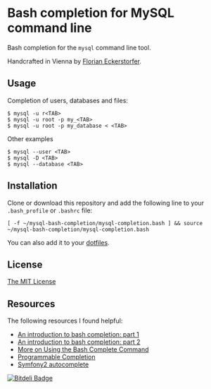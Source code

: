 Bash completion for MySQL command line
======================================

Bash completion for the `mysql` command line tool.

Handcrafted in Vienna by [Florian Eckerstorfer](http://florianeckerstorfer.com).

Usage
-----

Completion of users, databases and files:

    $ mysql -u r<TAB>
    $ mysql -u root -p my_<TAB>
    $ mysql -u root -p my_database < <TAB>

Other examples

    $ mysql --user <TAB>
    $ mysql -D <TAB>
    $ mysql --database <TAB>


Installation
------------

Clone or download this repository and add the following line to your `.bash_profile` or `.bashrc` file:

    [ -f ~/mysql-bash-completion/mysql-completion.bash ] && source ~/mysql-bash-completion/mysql-completion.bash

You can also add it to your [dotfiles](https://github.com/florianeckerstorfer/dotfiles).


License
-------

[The MIT License](http://opensource.org/licenses/MIT)


Resources
---------

The following resources I found helpful:

- [An introduction to bash completion: part 1](http://www.debian-administration.org/article/An_introduction_to_bash_completion_part_1)
- [An introduction to bash completion: part 2](http://www.debian-administration.org/article/An_introduction_to_bash_completion_part_2)
- [More on Using the Bash Complete Command](http://www.linuxjournal.com/content/more-using-bash-complete-command)
- [Programmable Completion](http://www.gnu.org/software/bash/manual/bashref.html#Programmable-Completion)
- [Symfony2 autocomplete](https://github.com/KnpLabs/symfony2-autocomplete)


[![Bitdeli Badge](https://d2weczhvl823v0.cloudfront.net/florianeckerstorfer/mysql-bash-completion/trend.png)](https://bitdeli.com/free "Bitdeli Badge")

